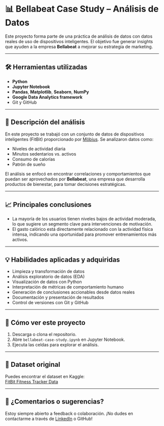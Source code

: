 # 📊 Bellabeat Case Study – Análisis de Datos

Este proyecto forma parte de una práctica de análisis de datos con datos reales de uso de dispositivos inteligentes. El objetivo fue generar insights que ayuden a la empresa **Bellabeat** a mejorar su estrategia de marketing.

---

## 🛠️ Herramientas utilizadas

- **Python**  
- **Jupyter Notebook**  
- **Pandas**, **Matplotlib**, **Seaborn**, **NumPy**
- **Google Data Analytics framework**  
- Git y GitHub

---

## 📌 Descripción del análisis

En este proyecto se trabajó con un conjunto de datos de dispositivos inteligentes (FitBit) proporcionado por [Möbius](https://www.kaggle.com/datasets/arashnic/fitbit). Se analizaron datos como:

- Niveles de actividad diaria
- Minutos sedentarios vs. activos
- Consumo de calorías
- Patrón de sueño

El análisis se enfocó en encontrar correlaciones y comportamientos que puedan ser aprovechados por **Bellabeat**, una empresa que desarrolla productos de bienestar, para tomar decisiones estratégicas.

---

## 📈 Principales conclusiones

- La mayoría de los usuarios tienen niveles bajos de actividad moderada, lo que sugiere un segmento clave para intervenciones de motivación.
- El gasto calórico está directamente relacionado con la actividad física intensa, indicando una oportunidad para promover entrenamientos más activos.

---

## 💡 Habilidades aplicadas y adquiridas

- Limpieza y transformación de datos
- Análisis exploratorio de datos (EDA)
- Visualización de datos con Python
- Interpretación de métricas de comportamiento humano
- Generación de conclusiones accionables desde datos reales
- Documentación y presentación de resultados
- Control de versiones con Git y GitHub

---

## 📂 Cómo ver este proyecto

1. Descarga o clona el repositorio.
2. Abre `bellabeat-case-study.ipynb` en Jupyter Notebook.
3. Ejecuta las celdas para explorar el análisis.

---

## 🔗 Dataset original

Puedes encontrar el dataset en Kaggle:  
[FitBit Fitness Tracker Data](https://www.kaggle.com/datasets/arashnic/fitbit)

---

## 💬 ¿Comentarios o sugerencias?

Estoy siempre abierto a feedback o colaboración. ¡No dudes en contactarme a través de [LinkedIn](www.linkedin.com/in/francisco-asensio-1768a3208) o GitHub!
